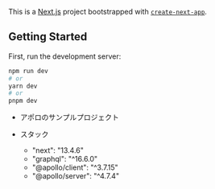 This is a [Next.js](https://nextjs.org/) project bootstrapped with [`create-next-app`](https://github.com/vercel/next.js/tree/canary/packages/create-next-app).

## Getting Started

First, run the development server:

```bash
npm run dev
# or
yarn dev
# or
pnpm dev
```

- アポロのサンプルプロジェクト

- スタック

  - "next": "13.4.6"
  - "graphql": "^16.6.0"
  - "@apollo/client": "^3.7.15"
  - "@apollo/server": "^4.7.4"

